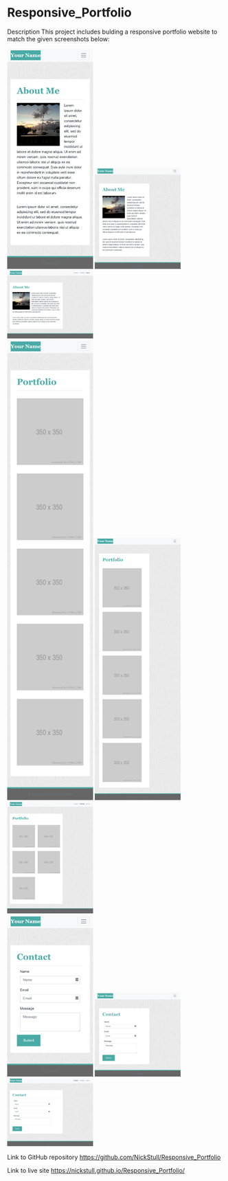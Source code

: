 # Responsive_Portfolio

Description
This project includes bulding a responsive portfolio website to match the given screenshots below:

<img src="./assets/screenshots/400-index.png" width="200">
<img src="./assets/screenshots/768-index.png" width="200">
<img src="./assets/screenshots/992-index.png" width="200">
<br>
<img src="./assets/screenshots/400-portfolio.png" width="200">
<img src="./assets/screenshots/768-portfolio.png" width="200">
<img src="./assets/screenshots/992-portfolio.png" width="200">
<br>
<img src="./assets/screenshots/400-contact.png" width="200">
<img src="./assets/screenshots/768-contact.png" width="200">
<img src="./assets/screenshots/992-contact.png" width="200">


Link to GitHub repository
https://github.com/NickStull/Responsive_Portfolio

Link to live site
https://nickstull.github.io/Responsive_Portfolio/
